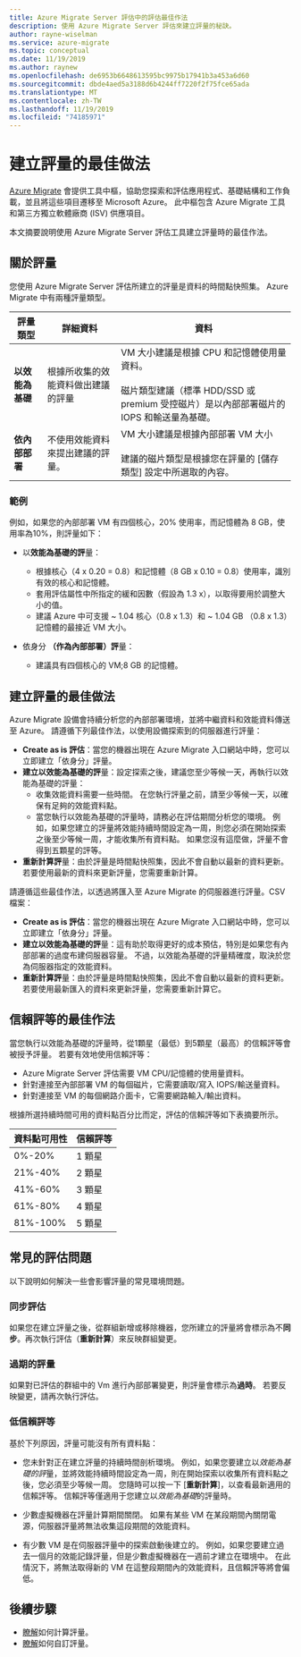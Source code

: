 ```yaml
---
title: Azure Migrate Server 評估中的評估最佳作法
description: 使用 Azure Migrate Server 評估來建立評量的秘訣。
author: rayne-wiselman
ms.service: azure-migrate
ms.topic: conceptual
ms.date: 11/19/2019
ms.author: raynew
ms.openlocfilehash: de6953b6648613595bc9975b17941b3a453a6d60
ms.sourcegitcommit: dbde4aed5a3188d6b4244ff7220f2f75fce65ada
ms.translationtype: MT
ms.contentlocale: zh-TW
ms.lasthandoff: 11/19/2019
ms.locfileid: "74185971"
---
```

# <a name="best-practices-for-creating-assessments"></a>建立評量的最佳做法

[Azure Migrate](migrate-overview.md) 會提供工具中樞，協助您探索和評估應用程式、基礎結構和工作負載，並且將這些項目遷移至 Microsoft Azure。 此中樞包含 Azure Migrate 工具和第三方獨立軟體廠商 (ISV) 供應項目。

本文摘要說明使用 Azure Migrate Server 評估工具建立評量時的最佳作法。

## <a name="about-assessments"></a>關於評量

您使用 Azure Migrate Server 評估所建立的評量是資料的時間點快照集。 Azure Migrate 中有兩種評量類型。

**評量類型** | **詳細資料** | **資料**
--- | --- | ---
**以效能為基礎** | 根據所收集的效能資料做出建議的評量 | VM 大小建議是根據 CPU 和記憶體使用量資料。<br/><br/> 磁片類型建議（標準 HDD/SSD 或 premium 受控磁片）是以內部部署磁片的 IOPS 和輸送量為基礎。
**依內部部署** | 不使用效能資料來提出建議的評量。 | VM 大小建議是根據內部部署 VM 大小<br/><br> 建議的磁片類型是根據您在評量的 [儲存類型] 設定中所選取的內容。

### <a name="example"></a>範例
例如，如果您的內部部署 VM 有四個核心，20% 使用率，而記憶體為 8 GB，使用率為10%，則評量如下：

- 以**效能為基礎的評**量：
    - 根據核心（4 x 0.20 = 0.8）和記憶體（8 GB x 0.10 = 0.8）使用率，識別有效的核心和記憶體。
    - 套用評估屬性中所指定的緩和因數（假設為 1.3 x），以取得要用於調整大小的值。 
    - 建議 Azure 中可支援 ~ 1.04 核心（0.8 x 1.3）和 ~ 1.04 GB （0.8 x 1.3）記憶體的最接近 VM 大小。

- 依身分 **（作為內部部署）評**量：
    -  建議具有四個核心的 VM;8 GB 的記憶體。

## <a name="best-practices-for-creating-assessments"></a>建立評量的最佳做法

Azure Migrate 設備會持續分析您的內部部署環境，並將中繼資料和效能資料傳送至 Azure。 請遵循下列最佳作法，以使用設備探索到的伺服器進行評量：

- **Create as is 評估**：當您的機器出現在 Azure Migrate 入口網站中時，您可以立即建立「依身分」評量。
- **建立以效能為基礎的評**量：設定探索之後，建議您至少等候一天，再執行以效能為基礎的評量：
    - 收集效能資料需要一些時間。 在您執行評量之前，請至少等候一天，以確保有足夠的效能資料點。
    - 當您執行以效能為基礎的評量時，請務必在評估期間分析您的環境。 例如，如果您建立的評量將效能持續時間設定為一周，則您必須在開始探索之後至少等候一周，才能收集所有資料點。 如果您沒有這麼做，評量不會得到五顆星的評等。
- **重新計算評**量：由於評量是時間點快照集，因此不會自動以最新的資料更新。 若要使用最新的資料來更新評量，您需要重新計算。

請遵循這些最佳作法，以透過將匯入至 Azure Migrate 的伺服器進行評量。CSV 檔案：

- **Create as is 評估**：當您的機器出現在 Azure Migrate 入口網站中時，您可以立即建立「依身分」評量。
- **建立以效能為基礎的評**量：這有助於取得更好的成本預估，特別是如果您有內部部署的過度布建伺服器容量。 不過，以效能為基礎的評量精確度，取決於您為伺服器指定的效能資料。 
- **重新計算評**量：由於評量是時間點快照集，因此不會自動以最新的資料更新。 若要使用最新匯入的資料來更新評量，您需要重新計算它。

## <a name="best-practices-for-confidence-ratings"></a>信賴評等的最佳作法

當您執行以效能為基礎的評量時，從1顆星（最低）到5顆星（最高）的信賴評等會被授予評量。 若要有效地使用信賴評等：
- Azure Migrate Server 評估需要 VM CPU/記憶體的使用量資料。
- 針對連接至內部部署 VM 的每個磁片，它需要讀取/寫入 IOPS/輸送量資料。
- 針對連接至 VM 的每個網路介面卡，它需要網路輸入/輸出資料。

根據所選持續時間可用的資料點百分比而定，評估的信賴評等如下表摘要所示。

   **資料點可用性** | **信賴評等**
   --- | ---
   0%-20% | 1 顆星
   21%-40% | 2 顆星
   41%-60% | 3 顆星
   61%-80% | 4 顆星
   81%-100% | 5 顆星


## <a name="common-assessment-issues"></a>常見的評估問題

以下說明如何解決一些會影響評量的常見環境問題。

###  <a name="out-of-sync-assessments"></a>同步評估

如果您在建立評量之後，從群組新增或移除機器，您所建立的評量將會標示為不**同步**。再次執行評估（**重新計算**）來反映群組變更。

### <a name="outdated-assessments"></a>過期的評量

如果對已評估的群組中的 Vm 進行內部部署變更，則評量會標示為**過時**。 若要反映變更，請再次執行評估。

### <a name="low-confidence-rating"></a>低信賴評等

基於下列原因，評量可能沒有所有資料點：

- 您未針對正在建立評量的持續時間剖析環境。 例如，如果您要建立以*效能為基礎的評*量，並將效能持續時間設定為一周，則在開始探索以收集所有資料點之後，您必須至少等候一周。 您隨時可以按一下 [**重新計算**]，以查看最新適用的信賴評等。 信賴評等僅適用于您建立以*效能為基礎*的評量時。

- 少數虛擬機器在評量計算期間關閉。 如果有某些 VM 在某段期間內關閉電源，伺服器評量將無法收集這段期間的效能資料。

- 有少數 VM 是在伺服器評量中的探索啟動後建立的。 例如，如果您要建立過去一個月的效能記錄評量，但是少數虛擬機器在一週前才建立在環境中。 在此情況下，將無法取得新的 VM 在這整段期間內的效能資料，且信賴評等將會偏低。


## <a name="next-steps"></a>後續步驟

- [瞭解](concepts-assessment-calculation.md)如何計算評量。
- [瞭解](how-to-modify-assessment.md)如何自訂評量。
